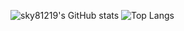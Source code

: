 ![sky81219's GitHub stats](https://github-readme-stats.vercel.app/api?username=sky81219&show_icons=true&theme=material-palenight&hide=star)
![Top Langs](https://github-readme-stats.vercel.app/api/top-langs/?username=sky81219&layout=compact&theme=material-palenight)





<!--
**sky81219/sky81219** is a ✨ _special_ ✨ repository because its `README.md` (this file) appears on your GitHub profile.

Here are some ideas to get you started:

- 🔭 I’m currently working on ...
- 🌱 I’m currently learning ...
- 👯 I’m looking to collaborate on ...
- 🤔 I’m looking for help with ...
- 💬 Ask me about ...
- 📫 How to reach me: ...
- 😄 Pronouns: ...
- ⚡ Fun fact: ...
-->
